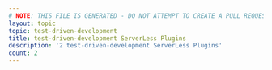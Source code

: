 ```yaml
---
# NOTE: THIS FILE IS GENERATED - DO NOT ATTEMPT TO CREATE A PULL REQUEST TO UPDATE THE DATA. 
layout: topic
topic: test-driven-development
title: test-driven-development ServerLess Plugins
description: '2 test-driven-development ServerLess Plugins'
count: 2
---
```

